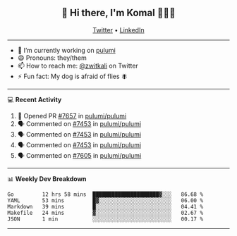 <h2 align="center"> 👋 Hi there, I'm Komal 🧑🏾‍💻 </h2>
<p align="center">
    <a href="https://twitter.com/zwitkali">Twitter</a> •
    <a href="https://www.linkedin.com/in/komal-ali/">LinkedIn</a>
</p>

--------

- 🔭 I’m currently working on [pulumi](https://github.com/pulumi/pulumi)
- 😄 Pronouns: they/them
- 📫 How to reach me: [@zwitkali](https://twitter.com/zwitkali) on Twitter
- ⚡ Fun fact: My dog is afraid of flies 🪰

--------
💻 **Recent Activity**

<!--START_SECTION:activity-->
1. 💪 Opened PR [#7657](https://github.com/pulumi/pulumi/pull/7657) in [pulumi/pulumi](https://github.com/pulumi/pulumi)
2. 🗣 Commented on [#7453](https://github.com/pulumi/pulumi/issues/7453) in [pulumi/pulumi](https://github.com/pulumi/pulumi)
3. 🗣 Commented on [#7453](https://github.com/pulumi/pulumi/issues/7453) in [pulumi/pulumi](https://github.com/pulumi/pulumi)
4. 🗣 Commented on [#7453](https://github.com/pulumi/pulumi/issues/7453) in [pulumi/pulumi](https://github.com/pulumi/pulumi)
5. 🗣 Commented on [#7605](https://github.com/pulumi/pulumi/issues/7605) in [pulumi/pulumi](https://github.com/pulumi/pulumi)
<!--END_SECTION:activity-->

--------

📊 **Weekly Dev Breakdown**
<!--START_SECTION:waka-->
```text
Go         12 hrs 58 mins  █████████████████████▓░░░   86.68 % 
YAML       53 mins         █▓░░░░░░░░░░░░░░░░░░░░░░░   06.00 % 
Markdown   39 mins         █░░░░░░░░░░░░░░░░░░░░░░░░   04.41 % 
Makefile   24 mins         ▓░░░░░░░░░░░░░░░░░░░░░░░░   02.67 % 
JSON       1 min           ░░░░░░░░░░░░░░░░░░░░░░░░░   00.17 % 
```
<!--END_SECTION:waka-->

--------